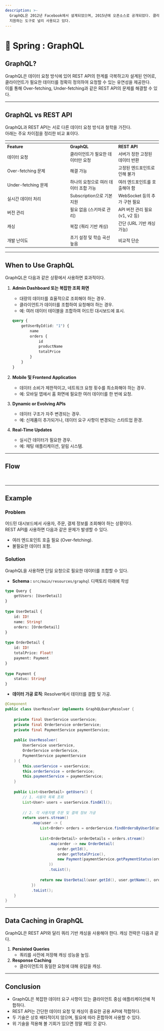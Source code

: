 ```yaml
---
description: >-
  GraphQL은 2012년 Facebook에서 설계되었으며, 2015년에 오픈소스로 공개되었다. 클라이언트 중심의 유연한 데이터 요청을
  지원하는 도구로 널리 사용되고 있다.
---
```


# 🍡 Spring : GraphQL

## GraphQL?

GraphQL은 데이터 요청 방식에 있어 REST API의 한계를 극복하고자 설계된 언어로,\
클라이언트가 필요한 데이터를 정확히 정의하여 요청할 수 있는 유연성을 제공한다. \
이를 통해 Over-fetching, Under-fetching과 같은 REST API의 문제를 해결할 수 있다.

***

## GraphQL vs REST API

GraphQL과 REST API는 서로 다른 데이터 요청 방식과 철학을 가진다. \
아래는 주요 차이점을 정리한 비교 표이다.

<table data-header-hidden><thead><tr><th width="192"></th><th></th><th></th></tr></thead><tbody><tr><td><strong>Feature</strong></td><td><strong>GraphQL</strong></td><td><strong>REST API</strong></td></tr><tr><td>데이터 요청</td><td>클라이언트가 필요한 데이터만 요청</td><td>서버가 정한 고정된 데이터 반환</td></tr><tr><td>Over-fetching 문제</td><td>해결 가능</td><td>고정된 엔드포인트로 인해 불가</td></tr><tr><td>Under-fetching 문제</td><td>하나의 요청으로 여러 데이터 조합 가능</td><td>여러 엔드포인트를 호출해야 함</td></tr><tr><td>실시간 데이터 처리</td><td>Subscription으로 기본 지원</td><td>WebSocket 등의 추가 구현 필요</td></tr><tr><td>버전 관리</td><td>필요 없음 (스키마로 관리)</td><td>API 버전 관리 필요 (v1, v2 등)</td></tr><tr><td>캐싱</td><td>복잡 (쿼리 기반 캐싱)</td><td>간단 (URL 기반 캐싱 가능)</td></tr><tr><td>개발 난이도</td><td>초기 설정 및 학습 곡선 높음</td><td>비교적 단순</td></tr></tbody></table>

***

## When to Use GraphQL

GraphQL은 다음과 같은 상황에서 사용하면 효과적이다.

1.  **Admin Dashboard 또는 복잡한 조회 화면**

    * 대량의 데이터를 효율적으로 조회해야 하는 경우.
    * 클라이언트가 데이터를 조합하여 요청해야 하는 경우.
    * 예: 여러 데이터 테이블을 조합하여 어드민 대시보드에 표시.

    ```graphql
    query {
        getUserById(id: "1") {
            name
            orders {
                id
                productName
                totalPrice
            }
        }
    }
    ```
2. **Mobile 및 Frontend Application**
   * 데이터 소비가 제한적이고, 네트워크 요청 횟수를 최소화해야 하는 경우.
   * 예: 모바일 앱에서 홈 화면에 필요한 여러 데이터를 한 번에 요청.
3. **Dynamic or Evolving APIs**
   * 데이터 구조가 자주 변경되는 경우.
   * 예: 신제품이 추가되거나, 데이터 요구 사항이 변경되는 스타트업 환경.
4. **Real-Time Updates**
   * 실시간 데이터가 필요한 경우.
   * 예: 채팅 애플리케이션, 알림 시스템.

***

## Flow

<figure><img src="../../.gitbook/assets/스크린샷 2025-01-10 오후 10.50.17.png" alt=""><figcaption></figcaption></figure>

***

## Example

### Problem

어드민 대시보드에서 사용자, 주문, 결제 정보를 조회해야 하는 상황이다. \
REST API를 사용하면 다음과 같은 문제가 발생할 수 있다.

* 여러 엔드포인트 호출 필요 (Over-fetching).
* 불필요한 데이터 포함.

### Solution

GraphQL을 사용하면 단일 요청으로 필요한 데이터를 조합할 수 있다.

* **Schema :** `src/main/resources/graphql` 디렉토리 아래에 작성

```graphql
type Query {
    getUsers: [UserDetail]
}

type UserDetail {
    id: ID!
    name: String!
    orders: [OrderDetail]
}

type OrderDetail {
    id: ID!
    totalPrice: Float!
    payment: Payment
}

type Payment {
    status: String!
}

```

* **데이터 가공 로직**: Resolver에서 데이터를 결합 및 가공.

```java
@Component
public class UserResolver implements GraphQLQueryResolver {

    private final UserService userService;
    private final OrderService orderService;
    private final PaymentService paymentService;

    public UserResolver(
        UserService userService, 
        OrderService orderService, 
        PaymentService paymentService
    ) {
        this.userService = userService;
        this.orderService = orderService;
        this.paymentService = paymentService;
    }

    public List<UserDetail> getUsers() {
        // 1. 사용자 목록 조회
        List<User> users = userService.findAll();

        // 2. 각 사용자별 주문 및 결제 정보 가공
        return users.stream()
            .map(user -> {
                List<Order> orders = orderService.findOrdersByUserId(user.getId());

                List<OrderDetail> orderDetails = orders.stream()
                    .map(order -> new OrderDetail(
                        order.getId(),
                        order.getTotalPrice(),
                        new Payment(paymentService.getPaymentStatus(order.getPaymentId()))
                    ))
                    .toList();

                return new UserDetail(user.getId(), user.getName(), orderDetails);
            })
            .toList();
    }
}
```

***

## Data Caching in GraphQL

GraphQL은 REST API와 달리 쿼리 기반 캐싱을 사용해야 한다. 캐싱 전략은 다음과 같다.

1. **Persisted Queries**
   * 쿼리를 사전에 저장해 캐싱 성능을 높임.
2. **Response Caching**
   * 클라이언트의 동일한 요청에 대해 응답을 캐싱.

***

## Conclusion

* GraphQL은 복잡한 데이터 요구 사항이 있는 클라이언트 중심 애플리케이션에 적합하다.
* REST API는 간단한 데이터 요청 및 캐싱이 중요한 공용 API에 적합하다.
* 두 기술은 상호 배타적이지 않으며, 필요에 따라 혼합하여 사용할 수 있다.
* 위 기술을 적용해 볼 기회가 있으면 정말 재밌 것 같다.&#x20;

